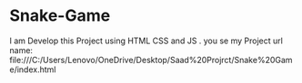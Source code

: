 # Snake-Game
I am Develop this Project using HTML CSS and JS . you se my Project url name: file:///C:/Users/Lenovo/OneDrive/Desktop/Saad%20Projrct/Snake%20Game/index.html
